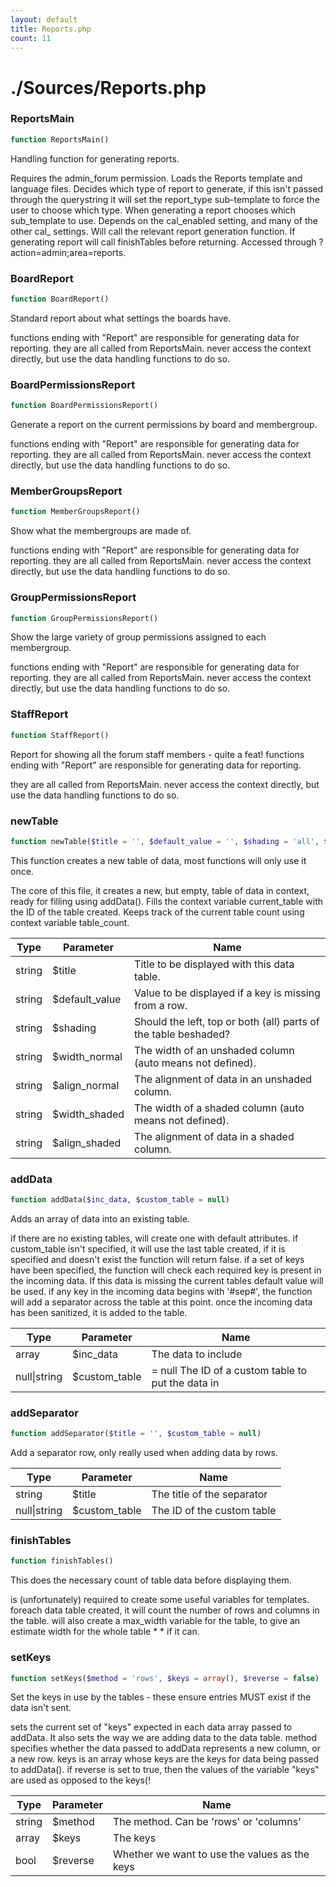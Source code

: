 ```yaml
---
layout: default
title: Reports.php
count: 11
---
```


# ./Sources/Reports.php

### ReportsMain

```php
function ReportsMain()
```
Handling function for generating reports.

Requires the admin_forum permission.
Loads the Reports template and language files.
Decides which type of report to generate, if this isn't passed
through the querystring it will set the report_type sub-template to
force the user to choose which type.
When generating a report chooses which sub_template to use.
Depends on the cal_enabled setting, and many of the other cal_
settings.
Will call the relevant report generation function.
If generating report will call finishTables before returning.
Accessed through ?action=admin;area=reports.

### BoardReport

```php
function BoardReport()
```
Standard report about what settings the boards have.

functions ending with "Report" are responsible for generating data
for reporting.
they are all called from ReportsMain.
never access the context directly, but use the data handling
functions to do so.

### BoardPermissionsReport

```php
function BoardPermissionsReport()
```
Generate a report on the current permissions by board and membergroup.

functions ending with "Report" are responsible for generating data
for reporting.
they are all called from ReportsMain.
never access the context directly, but use the data handling
functions to do so.

### MemberGroupsReport

```php
function MemberGroupsReport()
```
Show what the membergroups are made of.

functions ending with "Report" are responsible for generating data
for reporting.
they are all called from ReportsMain.
never access the context directly, but use the data handling
functions to do so.

### GroupPermissionsReport

```php
function GroupPermissionsReport()
```
Show the large variety of group permissions assigned to each membergroup.

functions ending with "Report" are responsible for generating data
for reporting.
they are all called from ReportsMain.
never access the context directly, but use the data handling
functions to do so.

### StaffReport

```php
function StaffReport()
```
Report for showing all the forum staff members - quite a feat!
functions ending with "Report" are responsible for generating data
for reporting.

they are all called from ReportsMain.
never access the context directly, but use the data handling
functions to do so.

### newTable

```php
function newTable($title = '', $default_value = '', $shading = 'all', $width_normal = 'auto', $align_normal = 'center', $width_shaded = 'auto', $align_shaded = 'auto')
```
This function creates a new table of data, most functions will only use it once.

The core of this file, it creates a new, but empty, table of data in
context, ready for filling using addData().
Fills the context variable current_table with the ID of the table created.
Keeps track of the current table count using context variable table_count.

Type|Parameter|Name
---|---|---
string|$title|Title to be displayed with this data table.
string|$default_value|Value to be displayed if a key is missing from a row.
string|$shading|Should the left, top or both (all) parts of the table beshaded?
string|$width_normal|The width of an unshaded column (auto means not defined).
string|$align_normal|The alignment of data in an unshaded column.
string|$width_shaded|The width of a shaded column (auto means not defined).
string|$align_shaded|The alignment of data in a shaded column.
### addData

```php
function addData($inc_data, $custom_table = null)
```
Adds an array of data into an existing table.

if there are no existing tables, will create one with default
attributes.
if custom_table isn't specified, it will use the last table created,
if it is specified and doesn't exist the function will return false.
if a set of keys have been specified, the function will check each
required key is present in the incoming data. If this data is missing
the current tables default value will be used.
if any key in the incoming data begins with '#sep#', the function
will add a separator across the table at this point.
once the incoming data has been sanitized, it is added to the table.

Type|Parameter|Name
---|---|---
array|$inc_data|The data to include
null&#124;string|$custom_table|= null The ID of a custom table to put the data in
### addSeparator

```php
function addSeparator($title = '', $custom_table = null)
```
Add a separator row, only really used when adding data by rows.



Type|Parameter|Name
---|---|---
string|$title|The title of the separator
null&#124;string|$custom_table|The ID of the custom table
### finishTables

```php
function finishTables()
```
This does the necessary count of table data before displaying them.

is (unfortunately) required to create some useful variables for templates.
foreach data table created, it will count the number of rows and
columns in the table.
will also create a max_width variable for the table, to give an
estimate width for the whole table * * if it can.

### setKeys

```php
function setKeys($method = 'rows', $keys = array(), $reverse = false)
```
Set the keys in use by the tables - these ensure entries MUST exist if the data isn't sent.

sets the current set of "keys" expected in each data array passed to
addData. It also sets the way we are adding data to the data table.
method specifies whether the data passed to addData represents a new
column, or a new row.
keys is an array whose keys are the keys for data being passed to
addData().
if reverse is set to true, then the values of the variable "keys"
are used as opposed to the keys(!

Type|Parameter|Name
---|---|---
string|$method|The method. Can be 'rows' or 'columns'
array|$keys|The keys
bool|$reverse|Whether we want to use the values as the keys
